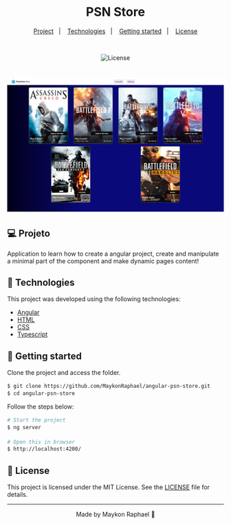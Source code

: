 <div align="center">
  <h1>PSN Store</h1>
</div>

<p align="center">
  <a href="#project">Project</a>&nbsp;&nbsp;&nbsp;|&nbsp;&nbsp;&nbsp;
  <a href="#-technologies">Technologies</a>&nbsp;&nbsp;&nbsp;|&nbsp;&nbsp;&nbsp;
  <a href="#-Getting started">Getting started</a>&nbsp;&nbsp;&nbsp;|&nbsp;&nbsp;&nbsp;
  <a href="#-license">License</a>
</p>

<br>

<p align="center">
  <img alt="License" src="https://img.shields.io/static/v1?label=license&message=MIT&color=E51C44&labelColor=0A1033">
</p>

<h1 align="center">
    <img alt="PSN Store" title="PSN Store" src=".github/cover.png" />
</h1>


## 💻 Projeto

Application to learn how to create a angular project, create and manipulate a minimal part of the component and make dynamic pages content!


## 🧪 Technologies

This project was developed using the following technologies:
 
- [Angular](https://angular.io)
- [HTML](https://developer.mozilla.org/pt-BR/docs/Web/HTML)
- [CSS](https://developer.mozilla.org/pt-BR/docs/Web/CSS)
- [Typescript](https://www.typescriptlang.org)

## 🚀 Getting started

Clone the project and access the folder.

```bash
$ git clone https://github.com/MaykonRaphael/angular-psn-store.git
$ cd angular-psn-store
```

Follow the steps below:
```bash
# Start the project
$ ng server

# Open this in browser
$ http://localhost:4200/
```

## 📝 License

This project is licensed under the MIT License. See the [LICENSE](LICENSE.md) file for details.

---
<p align="center">
  Made by Maykon Raphael 👋
</p>
